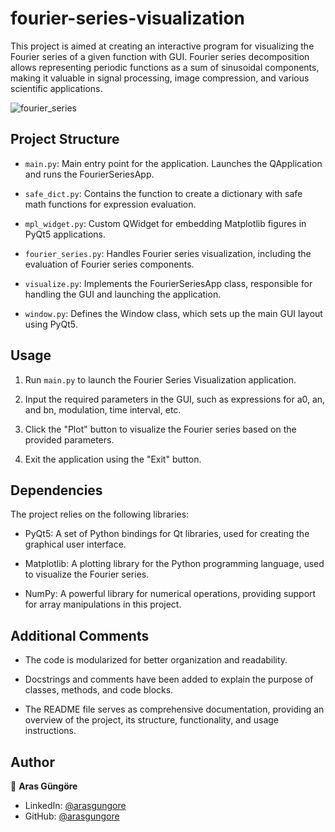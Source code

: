 # fourier-series-visualization

This project is aimed at creating an interactive program for visualizing the Fourier series of a given function with GUI. Fourier series decomposition allows representing periodic functions as a sum of sinusoidal components, making it valuable in signal processing, image compression, and various scientific applications.

![fourier_series](https://latex.codecogs.com/svg.image?f(x)=a_0&plus;\sum_{n=1}^{\infty}a_n\cos\left(\frac{n\pi&space;x}{L}\right)&plus;\sum_{n=1}^{\infty}b_n\sin\left(\frac{n\pi&space;x}{L}\right))



## Project Structure

- `main.py`: Main entry point for the application. Launches the QApplication and runs the FourierSeriesApp.

- `safe_dict.py`: Contains the function to create a dictionary with safe math functions for expression evaluation.

- `mpl_widget.py`: Custom QWidget for embedding Matplotlib figures in PyQt5 applications.

- `fourier_series.py`: Handles Fourier series visualization, including the evaluation of Fourier series components.

- `visualize.py`: Implements the FourierSeriesApp class, responsible for handling the GUI and launching the application.

- `window.py`: Defines the Window class, which sets up the main GUI layout using PyQt5.



## Usage

1. Run `main.py` to launch the Fourier Series Visualization application.

2. Input the required parameters in the GUI, such as expressions for a0, an, and bn, modulation, time interval, etc.

3. Click the "Plot" button to visualize the Fourier series based on the provided parameters.

4. Exit the application using the "Exit" button.



## Dependencies

The project relies on the following libraries:

- PyQt5: A set of Python bindings for Qt libraries, used for creating the graphical user interface.

- Matplotlib: A plotting library for the Python programming language, used to visualize the Fourier series.

- NumPy: A powerful library for numerical operations, providing support for array manipulations in this project.



## Additional Comments

- The code is modularized for better organization and readability.

- Docstrings and comments have been added to explain the purpose of classes, methods, and code blocks.

- The README file serves as comprehensive documentation, providing an overview of the project, its structure, functionality, and usage instructions.



## Author

👤 **Aras Güngöre**

- LinkedIn: [@arasgungore](https://www.linkedin.com/in/arasgungore)
- GitHub: [@arasgungore](https://github.com/arasgungore)
